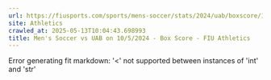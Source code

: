 ```yaml
---
url: https://fiusports.com/sports/mens-soccer/stats/2024/uab/boxscore/12525
site: Athletics
crawled_at: 2025-05-13T10:04:43.698993
title: Men's Soccer vs UAB on 10/5/2024 - Box Score - FIU Athletics
---
```


Error generating fit markdown: '<' not supported between instances of 'int' and 'str'